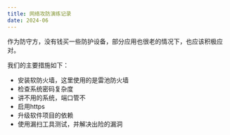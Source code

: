 ```yaml
---
title: 网络攻防演练记录
date: 2024-06
---
```


作为防守方，没有钱买一些防护设备，部分应用也很老的情况下，也应该积极应对。

我们的主要措施如下：

- 安装软防火墙，这里使用的是雷池防火墙
- 检查系统密码复杂度
- 讲不用的系统，端口管不
- 启用https
- 升级软件项目的依赖
- 使用漏扫工具测试，并解决出险的漏洞

